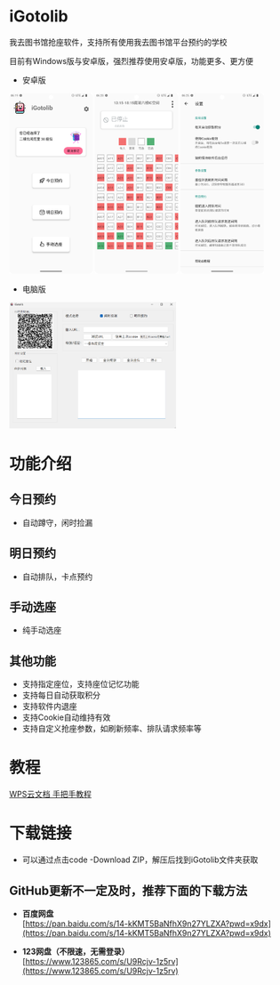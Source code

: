 # iGotolib

我去图书馆抢座软件，支持所有使用我去图书馆平台预约的学校

目前有Windows版与安卓版，强烈推荐使用安卓版，功能更多、更方便

- 安卓版
  
<img src="./readme_image/android1.png" alt="安卓版" width="150"/>  <img src="./readme_image/android2.png" alt="安卓版图2" width="150"/> <img src="./readme_image/android3.png" alt="安卓版图3" width="150"/> 
- 电脑版

<img src="./readme_image/windows.png" alt="电脑版" width="300"/>



# 功能介绍

## 今日预约
- 自动蹲守，闲时捡漏

## 明日预约
- 自动排队，卡点预约

## 手动选座
- 纯手动选座
## 其他功能
- 支持指定座位，支持座位记忆功能
- 支持每日自动获取积分
- 支持软件内退座
- 支持Cookie自动维持有效
- 支持自定义抢座参数，如刷新频率、排队请求频率等

# 教程

[WPS云文档 手把手教程](https://kdocs.cn/l/cs0WC8brESTz)

# 下载链接
- 可以通过点击code -Download ZIP，解压后找到iGotolib文件夹获取
## GitHub更新不一定及时，推荐下面的下载方法
- **百度网盘**  
  [https://pan.baidu.com/s/14-kKMT5BaNfhX9n27YLZXA?pwd=x9dx](https://pan.baidu.com/s/14-kKMT5BaNfhX9n27YLZXA?pwd=x9dx)

- **123网盘（不限速，无需登录）**  
  [https://www.123865.com/s/U9Rcjv-1z5rv](https://www.123865.com/s/U9Rcjv-1z5rv)
